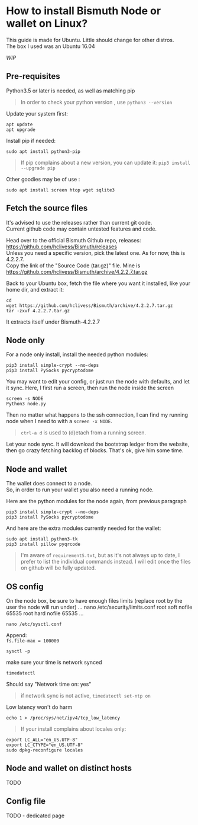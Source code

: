 # How to install Bismuth Node or wallet on Linux?

This guide is made for Ubuntu. Little should change for other distros.  
The box I used was an Ubuntu 16.04


*WIP*

## Pre-requisites

Python3.5 or later is needed, as well as matching pip
 
> In order to check your python version , use `python3 --version`

Update your system first:  
```
apt update
apt upgrade
```

Install pip if needed:  
```
sudo apt install python3-pip
```

> If pip complains about a new version, you can update it: `pip3 install --upgrade pip`

Other goodies may be of use : 
```
sudo apt install screen htop wget sqlite3
```

## Fetch the source files

It's advised to use the releases rather than current git code.  
Current github code may contain untested features and code. 

Head over to the official Bismuth Github repo, releases: https://github.com/hclivess/Bismuth/releases  
Unless you need a specific version, pick the latest one. As for now, this is 4.2.2.7.  
Copy the link of the "Source Code (tar.gz)" file. Mine is https://github.com/hclivess/Bismuth/archive/4.2.2.7.tar.gz

Back to your Ubuntu box, fetch the file where you want it installed, like your home dir, and extract it:
```
cd
wget https://github.com/hclivess/Bismuth/archive/4.2.2.7.tar.gz
tar -zxvf 4.2.2.7.tar.gz
```
It extracts itself under Bismuth-4.2.2.7

## Node only

For a node only install, install the needed python modules:

```
pip3 install simple-crypt --no-deps
pip3 install PySocks pycryptodome
```

You may want to edit your config, or just run the node with defaults, and let it sync. Here, I first run a screen, then run the node inside the screen  
```
screen -s NODE
Python3 node.py
```
Then no matter what happens to the ssh connection, I can find my running node when I need to with a `screen -x NODE`.  
> `ctrl-a d` is used to (d)etach from a running screen.

Let your node sync. It will download the bootstrap ledger from the website, then go crazy fetching backlog of blocks. That's ok, give him some time.

## Node and wallet

The wallet does connect to a node.  
So, in order to run your wallet you also need a running node.

Here are the python modules for the node again, from previous paragraph
```
pip3 install simple-crypt --no-deps
pip3 install PySocks pycryptodome
```

And here are the extra modules currently needed for the wallet:
```
sudo apt install python3-tk
pip3 install pillow pyqrcode
```

> I'm aware of `requirementS.txt`, but as it's not always up to date, I prefer to list the individual commands instead.  I will edit once the files on github will be fully updated.

## OS config

On the node box, be sure to have enough files limits (replace root by the user the node will run under)
...
nano /etc/security/limits.conf
root soft nofile 65535
root hard nofile 65535
...

```
nano /etc/sysctl.conf
```
Append:  
```fs.file-max = 100000```

```
sysctl -p
```

make sure your time is network synced
```
timedatectl
```
Should say "Network time on: yes"  
> if network sync is not active, `timedatectl set-ntp on`

Low latency won't do harm
```
echo 1 > /proc/sys/net/ipv4/tcp_low_latency
```

> If your install complains about locales only:
```
export LC_ALL="en_US.UTF-8"
export LC_CTYPE="en_US.UTF-8"
sudo dpkg-reconfigure locales
```

## Node and wallet on distinct hosts

TODO

## Config file

TODO - dedicated page
